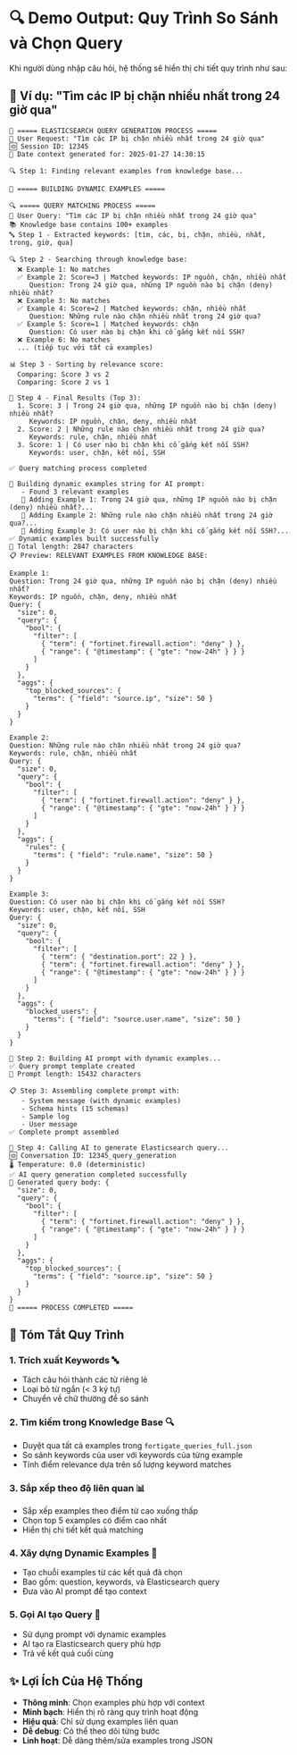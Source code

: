 # 🔍 Demo Output: Quy Trình So Sánh và Chọn Query

Khi người dùng nhập câu hỏi, hệ thống sẽ hiển thị chi tiết quy trình như sau:

## 📝 Ví dụ: "Tìm các IP bị chặn nhiều nhất trong 24 giờ qua"

```
🚀 ===== ELASTICSEARCH QUERY GENERATION PROCESS =====
📝 User Request: "Tìm các IP bị chặn nhiều nhất trong 24 giờ qua"
🆔 Session ID: 12345
📅 Date context generated for: 2025-01-27 14:30:15

🔍 Step 1: Finding relevant examples from knowledge base...

📝 ===== BUILDING DYNAMIC EXAMPLES =====

🔍 ===== QUERY MATCHING PROCESS =====
📝 User Query: "Tìm các IP bị chặn nhiều nhất trong 24 giờ qua"
📚 Knowledge base contains 100+ examples
🔤 Step 1 - Extracted keywords: [tìm, các, bị, chặn, nhiều, nhất, trong, giờ, qua]

🔍 Step 2 - Searching through knowledge base:
  ❌ Example 1: No matches
  ✅ Example 2: Score=3 | Matched keywords: IP nguồn, chặn, nhiều nhất
     Question: Trong 24 giờ qua, những IP nguồn nào bị chặn (deny) nhiều nhất?
  ❌ Example 3: No matches
  ✅ Example 4: Score=2 | Matched keywords: chặn, nhiều nhất
     Question: Những rule nào chặn nhiều nhất trong 24 giờ qua?
  ✅ Example 5: Score=1 | Matched keywords: chặn
     Question: Có user nào bị chặn khi cố gắng kết nối SSH?
  ❌ Example 6: No matches
  ... (tiếp tục với tất cả examples)

📊 Step 3 - Sorting by relevance score:
  Comparing: Score 3 vs 2
  Comparing: Score 2 vs 1

🎯 Step 4 - Final Results (Top 3):
  1. Score: 3 | Trong 24 giờ qua, những IP nguồn nào bị chặn (deny) nhiều nhất?
     Keywords: IP nguồn, chặn, deny, nhiều nhất
  2. Score: 2 | Những rule nào chặn nhiều nhất trong 24 giờ qua?
     Keywords: rule, chặn, nhiều nhất
  3. Score: 1 | Có user nào bị chặn khi cố gắng kết nối SSH?
     Keywords: user, chặn, kết nối, SSH

✅ Query matching process completed

🔨 Building dynamic examples string for AI prompt:
   - Found 3 relevant examples
   📄 Adding Example 1: Trong 24 giờ qua, những IP nguồn nào bị chặn (deny) nhiều nhất?...
   📄 Adding Example 2: Những rule nào chặn nhiều nhất trong 24 giờ qua?...
   📄 Adding Example 3: Có user nào bị chặn khi cố gắng kết nối SSH?...
✅ Dynamic examples built successfully
📏 Total length: 2847 characters
📋 Preview: RELEVANT EXAMPLES FROM KNOWLEDGE BASE:

Example 1:
Question: Trong 24 giờ qua, những IP nguồn nào bị chặn (deny) nhiều nhất?
Keywords: IP nguồn, chặn, deny, nhiều nhất
Query: {
  "size": 0,
  "query": {
    "bool": {
      "filter": [
        { "term": { "fortinet.firewall.action": "deny" } },
        { "range": { "@timestamp": { "gte": "now-24h" } } }
      ]
    }
  },
  "aggs": {
    "top_blocked_sources": {
      "terms": { "field": "source.ip", "size": 50 }
    }
  }
}

Example 2:
Question: Những rule nào chặn nhiều nhất trong 24 giờ qua?
Keywords: rule, chặn, nhiều nhất
Query: {
  "size": 0,
  "query": {
    "bool": {
      "filter": [
        { "term": { "fortinet.firewall.action": "deny" } },
        { "range": { "@timestamp": { "gte": "now-24h" } } }
      ]
    }
  },
  "aggs": {
    "rules": {
      "terms": { "field": "rule.name", "size": 50 }
    }
  }
}

Example 3:
Question: Có user nào bị chặn khi cố gắng kết nối SSH?
Keywords: user, chặn, kết nối, SSH
Query: {
  "size": 0,
  "query": {
    "bool": {
      "filter": [
        { "term": { "destination.port": 22 } },
        { "term": { "fortinet.firewall.action": "deny" } },
        { "range": { "@timestamp": { "gte": "now-24h" } } }
      ]
    }
  },
  "aggs": {
    "blocked_users": {
      "terms": { "field": "source.user.name", "size": 50 }
    }
  }
}

🔨 Step 2: Building AI prompt with dynamic examples...
✅ Query prompt template created
📏 Prompt length: 15432 characters

📋 Step 3: Assembling complete prompt with:
   - System message (with dynamic examples)
   - Schema hints (15 schemas)
   - Sample log
   - User message
✅ Complete prompt assembled

🤖 Step 4: Calling AI to generate Elasticsearch query...
🆔 Conversation ID: 12345_query_generation
🌡️ Temperature: 0.0 (deterministic)
✅ AI query generation completed successfully
📄 Generated query body: {
  "size": 0,
  "query": {
    "bool": {
      "filter": [
        { "term": { "fortinet.firewall.action": "deny" } },
        { "range": { "@timestamp": { "gte": "now-24h" } } }
      ]
    }
  },
  "aggs": {
    "top_blocked_sources": {
      "terms": { "field": "source.ip", "size": 50 }
    }
  }
}
🎯 ===== PROCESS COMPLETED =====
```

## 🎯 Tóm Tắt Quy Trình

### 1. **Trích xuất Keywords** 🔤
- Tách câu hỏi thành các từ riêng lẻ
- Loại bỏ từ ngắn (< 3 ký tự)
- Chuyển về chữ thường để so sánh

### 2. **Tìm kiếm trong Knowledge Base** 🔍
- Duyệt qua tất cả examples trong `fortigate_queries_full.json`
- So sánh keywords của user với keywords của từng example
- Tính điểm relevance dựa trên số lượng keyword matches

### 3. **Sắp xếp theo độ liên quan** 📊
- Sắp xếp examples theo điểm từ cao xuống thấp
- Chọn top 5 examples có điểm cao nhất
- Hiển thị chi tiết kết quả matching

### 4. **Xây dựng Dynamic Examples** 🔨
- Tạo chuỗi examples từ các kết quả đã chọn
- Bao gồm: question, keywords, và Elasticsearch query
- Đưa vào AI prompt để tạo context

### 5. **Gọi AI tạo Query** 🤖
- Sử dụng prompt với dynamic examples
- AI tạo ra Elasticsearch query phù hợp
- Trả về kết quả cuối cùng

## ✨ Lợi Ích Của Hệ Thống

- **Thông minh**: Chọn examples phù hợp với context
- **Minh bạch**: Hiển thị rõ ràng quy trình hoạt động
- **Hiệu quả**: Chỉ sử dụng examples liên quan
- **Dễ debug**: Có thể theo dõi từng bước
- **Linh hoạt**: Dễ dàng thêm/sửa examples trong JSON
